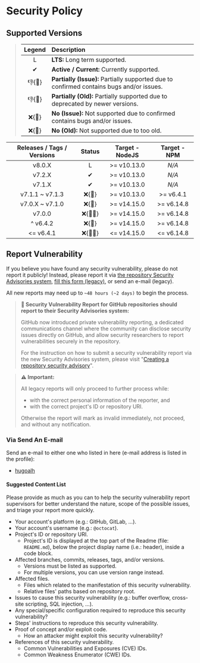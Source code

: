 # Security Policy

## Supported Versions

> | **Legend** | **Description** |
> |:-:|:--|
> | L | **LTS:** Long term supported. |
> | ✔ | **Active / Current:** Currently supported. |
> | 👎{🐛} | **Partially (Issue):** Partially supported due to confirmed contains bugs and/or issues. |
> | 👎{🧓} | **Partially (Old):** Partially supported due to deprecated by newer versions. |
> | ❌{🐛} | **No (Issue):** Not supported due to confirmed contains bugs and/or issues. |
> | ❌{🧓} | **No (Old):** Not supported due to too old. |

| **Releases / Tags / Versions** | **Status** | **Target - NodeJS** | **Target - NPM** |
|:-:|:-:|:-:|:-:|
| v8.0.X | L | >= v10.13.0 | *N/A* |
| v7.2.X | ✔ | >= v10.13.0 | *N/A* |
| v7.1.X | ✔ | >= v10.13.0 | *N/A* |
| v7.1.1 \~ v7.1.3 | ❌{🧓} | >= v10.13.0 | >= v6.4.1 |
| v7.0.X \~ v7.1.0 | ❌{🧓} | >= v14.15.0 | >= v6.14.8 |
| v7.0.0 | ❌{🐛🧓} | >= v14.15.0 | >= v6.14.8 |
| ^ v6.4.2 | ❌{🧓} | >= v14.15.0 | >= v6.14.8 |
| <= v6.4.1 | ❌{🐛🧓} | <= v14.15.0 | <= v6.14.8 |

## Report Vulnerability

If you believe you have found any security vulnerability, please do not report it publicly! Instead, please report it via [the repository Security Advisories system](https://github.com/hugoalh-studio/advanced-determine-nodejs/security/advisories/new), [fill this form (legacy)](https://forms.gle/iYjv8jGqkBzjy9yW9), or send an e-mail (legacy).

All new reports may need up to `~48 hours (~2 days)` to begin the process.

> **📢 Security Vulnerability Report for GitHub repositories should report to their Security Advisories system:**
>
> GitHub now introduced private vulnerability reporting, a dedicated communications channel where the community can disclose security issues directly on GitHub, and allow security researchers to report vulnerabilities securely in the repository.
>
> For the instruction on how to submit a security vulnerability report via the new Security Advisories system, please visit "[Creating a repository security advisory](https://docs.github.com/en/code-security/security-advisories/repository-security-advisories/creating-a-repository-security-advisory)".

> **⚠ Important:**
>
> All legacy reports will only proceed to further process while:
>
> - with the correct personal information of the reporter, and
> - with the correct project's ID or repository URI.
>
> Otherwise the report will mark as invalid immediately, not proceed, and without any notification.

### Via Send An E-mail

Send an e-mail to either one who listed in here (e-mail address is listed in the profile):

- [hugoalh](https://github.com/hugoalh)

#### Suggested Content List

Please provide as much as you can to help the security vulnerability report supervisors for better understand the nature, scope of the possible issues, and triage your report more quickly.

- Your account's platform (e.g.: GitHub, GitLab, ...).
- Your account's username (e.g.: `@octocat`).
- Project's ID or repository URI.
  - Project's ID is displayed at the top part of the Readme (file: `README.md`), below the project display name (i.e.: header), inside a code block.
- Affected branches, commits, releases, tags, and/or versions.
  - Versions must be listed as supported.
  - For multiple versions, you can use version range instead.
- Affected files.
  - Files which related to the manifestation of this security vulnerability.
  - Relative files' paths based on repository root.
- Issues to cause this security vulnerability (e.g.: buffer overflow, cross-site scripting, SQL injection, ...).
- Any special/specific configuration required to reproduce this security vulnerability?
- Steps' instructions to reproduce this security vulnerability.
- Proof of concept and/or exploit code.
  - How an attacker might exploit this security vulnerability?
- References of this security vulnerability.
  - Common Vulnerabilities and Exposures (CVE) IDs.
  - Common Weakness Enumerator (CWE) IDs.
